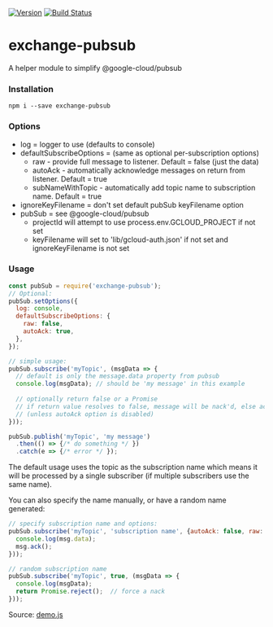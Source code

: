 [![Version](https://badge.fury.io/js/exchange-pubsub.svg)](http://badge.fury.io/js/exchange-pubsub)
[![Build Status](https://travis-ci.org/betastreet/exchange-pubsub.svg?branch=master)](https://travis-ci.org/betastreet/exchange-pubsub)
 
# exchange-pubsub

A helper module to simplify @google-cloud/pubsub

### Installation

`npm i --save exchange-pubsub`

### Options
 * log = logger to use (defaults to console)
 * defaultSubscribeOptions = (same as optional per-subscription options)
   * raw - provide full message to listener. Default = false (just the data)
   * autoAck - automatically acknowledge messages on return from listener. Default = true
   * subNameWithTopic - automatically add topic name to subscription name. Default = true
 * ignoreKeyFilename = don't set default pubSub keyFilename option
 * pubSub = see @google-cloud/pubsub
   * projectId will attempt to use process.env.GCLOUD_PROJECT if not set
   * keyFilename will set to 'lib/gcloud-auth.json' if not set and ignoreKeyFilename is not set
 
### Usage

```javascript
const pubSub = require('exchange-pubsub');
// Optional:
pubSub.setOptions({
  log: console,
  defaultSubscribeOptions: {
    raw: false,
    autoAck: true,
  },
});

// simple usage:
pubSub.subscribe('myTopic', (msgData => {
  // default is only the message.data property from pubsub
  console.log(msgData); // should be 'my message' in this example
  
  // optionally return false or a Promise
  // if return value resolves to false, message will be nack'd, else ack'd
  // (unless autoAck option is disabled)
}));

pubSub.publish('myTopic', 'my message')
  .then(() => {/* do something */ })
  .catch(e => {/* error */ });
```

The default usage uses the topic as the subscription name which means
it will be processed by a single subscriber (if multiple subscribers use the same name).

You can also specify the name manually, or have a random name generated:

```javascript
// specify subscription name and options:
pubSub.subscribe('myTopic', 'subscription name', {autoAck: false, raw: true}, (msg => {
  console.log(msg.data);
  msg.ack();
}));

// random subscription name
pubSub.subscribe('myTopic', true, (msgData => {
  console.log(msgData);
  return Promise.reject();  // force a nack
}));
```

Source: [demo.js](demo.js)

